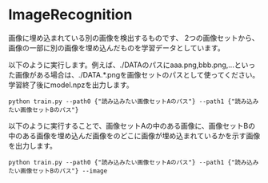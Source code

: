 # ImageRecognition
画像に埋め込まれている別の画像を検出するものです、
2つの画像セットから、画像の一部に別の画像を埋め込んだものを学習データとしています。

以下のように実行します。例えば、./DATAのパスにaaa.png,bbb.png,...といった画像がある場合は、./DATA.*.pngを画像セットのパスとして使ってください。
学習終了後にmodel.npzを出力します。
```
python train.py --path0 {"読み込みたい画像セットAのパス"} --path1 {"読み込みたい画像セットBのパス"}
```

以下のように実行することで、画像セットAの中のある画像に、画像セットBの中のある画像を埋め込んだ画像をのどこに画像が埋め込まれているかを示す画像を出力します。
```
python train.py --path0 {"読み込みたい画像セットAのパス"} --path1 {"読み込みたい画像セットBのパス"} --image
```
